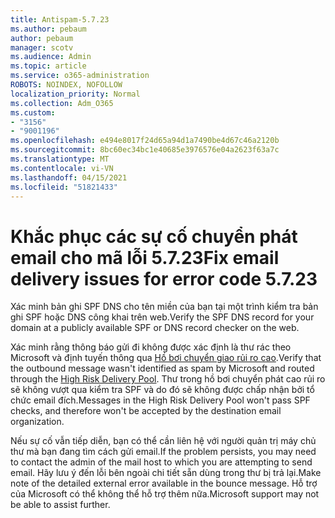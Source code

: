 ```yaml
---
title: Antispam-5.7.23
ms.author: pebaum
author: pebaum
manager: scotv
ms.audience: Admin
ms.topic: article
ms.service: o365-administration
ROBOTS: NOINDEX, NOFOLLOW
localization_priority: Normal
ms.collection: Adm_O365
ms.custom:
- "3156"
- "9001196"
ms.openlocfilehash: e494e8017f24d65a94d1a7490be4d67c46a2120b
ms.sourcegitcommit: 8bc60ec34bc1e40685e3976576e04a2623f63a7c
ms.translationtype: MT
ms.contentlocale: vi-VN
ms.lasthandoff: 04/15/2021
ms.locfileid: "51821433"
---
```

# <a name="fix-email-delivery-issues-for-error-code-5723"></a><span data-ttu-id="892ec-102">Khắc phục các sự cố chuyển phát email cho mã lỗi 5.7.23</span><span class="sxs-lookup"><span data-stu-id="892ec-102">Fix email delivery issues for error code 5.7.23</span></span>

<span data-ttu-id="892ec-103">Xác minh bản ghi SPF DNS cho tên miền của bạn tại một trình kiểm tra bản ghi SPF hoặc DNS công khai trên web.</span><span class="sxs-lookup"><span data-stu-id="892ec-103">Verify the SPF DNS record for your domain at a publicly available SPF or DNS record checker on the web.</span></span>

<span data-ttu-id="892ec-104">Xác minh rằng thông báo gửi đi không được xác định là thư rác theo Microsoft và định tuyến thông qua [Hồ bơi chuyển giao rủi ro cao](https://docs.microsoft.com/microsoft-365/security/office-365-security/high-risk-delivery-pool-for-outbound-messages).</span><span class="sxs-lookup"><span data-stu-id="892ec-104">Verify that the outbound message wasn't identified as spam by Microsoft and routed through the [High Risk Delivery Pool](https://docs.microsoft.com/microsoft-365/security/office-365-security/high-risk-delivery-pool-for-outbound-messages).</span></span> <span data-ttu-id="892ec-105">Thư trong hồ bơi chuyển phát cao rủi ro sẽ không vượt qua kiểm tra SPF và do đó sẽ không được chấp nhận bởi tổ chức email đích.</span><span class="sxs-lookup"><span data-stu-id="892ec-105">Messages in the High Risk Delivery Pool won't pass SPF checks, and therefore won't be accepted by the destination email organization.</span></span>

<span data-ttu-id="892ec-106">Nếu sự cố vẫn tiếp diễn, bạn có thể cần liên hệ với người quản trị máy chủ thư mà bạn đang tìm cách gửi email.</span><span class="sxs-lookup"><span data-stu-id="892ec-106">If the problem persists, you may need to contact the admin of the mail host to which you are attempting to send email.</span></span> <span data-ttu-id="892ec-107">Hãy lưu ý đến lỗi bên ngoài chi tiết sẵn dùng trong thư bị trả lại.</span><span class="sxs-lookup"><span data-stu-id="892ec-107">Make note of the detailed external error available in the bounce message.</span></span> <span data-ttu-id="892ec-108">Hỗ trợ của Microsoft có thể không thể hỗ trợ thêm nữa.</span><span class="sxs-lookup"><span data-stu-id="892ec-108">Microsoft support may not be able to assist further.</span></span>
